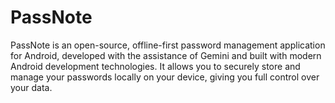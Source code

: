 # PassNote
PassNote is an open-source, offline-first password management application for Android, developed with the assistance of Gemini and built with modern Android development technologies. It allows you to securely store and manage your passwords locally on your device, giving you full control over your data.
